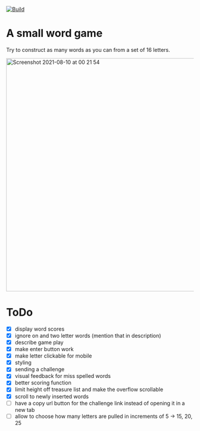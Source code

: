 [![Build](https://github.com/Velrok/word-wizard/actions/workflows/build.yml/badge.svg?branch=main)](https://github.com/Velrok/word-wizard/actions/workflows/build.yml)

# A small word game

Try to construct as many words as you can from a set of 16 letters.


<img width="625" alt="Screenshot 2021-08-10 at 00 21 54" src="https://user-images.githubusercontent.com/34974/128786305-b6c223e5-7d25-4744-9aec-cd903e85de40.png">



# ToDo

- [x] display word scores
- [x] ignore on and two letter words (mention that in description)
- [x] describe game play
- [x] make enter button work
- [x] make letter clickable for mobile
- [x] styling
- [x] sending a challenge
- [x] visual feedback for miss spelled words
- [x] better scoring function
- [x] limit height off treasure list and make the overflow scrollable
- [x] scroll to newly inserted words
- [ ] have a copy url button for the challenge link instead of opening it in a
      new tab
- [ ] allow to choose how many letters are pulled in increments of 5 -> 15, 20, 25
